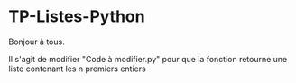 # TP-Listes-Python

Bonjour à tous.

Il s'agit de modifier "Code à modifier.py" pour que la fonction retourne une liste contenant les n premiers entiers
